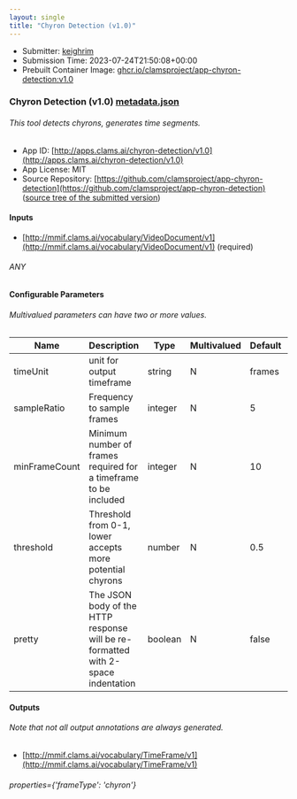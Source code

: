 ```yaml
---
layout: single
title: "Chyron Detection (v1.0)"
---
```

* Submitter: [keighrim](https://github.com/keighrim)
* Submission Time: 2023-07-24T21:50:08+00:00
* Prebuilt Container Image: [ghcr.io/clamsproject/app-chyron-detection:v1.0](https://github.com/clamsproject/app-chyron-detection/pkgs/container/app-chyron-detection/v1.0)


### Chyron Detection (v1.0) [metadata.json](metadata.json)
###### This tool detects chyrons, generates time segments.

* App ID: [http://apps.clams.ai/chyron-detection/v1.0](http://apps.clams.ai/chyron-detection/v1.0)
* App License: MIT
* Source Repository: [https://github.com/clamsproject/app-chyron-detection](https://github.com/clamsproject/app-chyron-detection) ([source tree of the submitted version](https://github.com/clamsproject/app-chyron-detection/tree/v1.0))


#### Inputs
* [http://mmif.clams.ai/vocabulary/VideoDocument/v1](http://mmif.clams.ai/vocabulary/VideoDocument/v1) (required)
###### ANY


#### Configurable Parameters
###### Multivalued parameters can have two or more values.

|Name|Description|Type|Multivalued|Default|Choices|
|----|-----------|----|-----------|-------|-------|
|timeUnit|unit for output timeframe|string|N|frames|**_`frames`_**, `seconds`, `milliseconds`|
|sampleRatio|Frequency to sample frames|integer|N|5||
|minFrameCount|Minimum number of frames required for a timeframe to be included|integer|N|10||
|threshold|Threshold from 0-1, lower accepts more potential chyrons|number|N|0.5||
|pretty|The JSON body of the HTTP response will be re-formatted with 2-space indentation|boolean|N|false|**_`false`_**, `true`|


#### Outputs
###### Note that not all output annotations are always generated.
* [http://mmif.clams.ai/vocabulary/TimeFrame/v1](http://mmif.clams.ai/vocabulary/TimeFrame/v1) 
###### properties={'frameType': 'chyron'}
